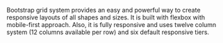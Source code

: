 Bootstrap grid system provides an easy and powerful way to create responsive layouts of all shapes and sizes. It is built with flexbox with mobile-first approach. Also, it is fully responsive and uses twelve column system (12 columns available per row) and six default responsive tiers.